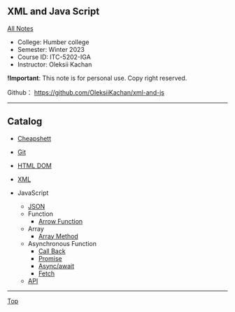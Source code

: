 ## XML and Java Script

[All Notes](../../index.md)

- College: Humber college
- Semester: Winter 2023
- Course ID: ITC-5202-IGA
- Instructor: Oleksii Kachan

**!Important**: This note is for personal use. Copy right reserved.

Github： https://github.com/OleksiiKachan/xml-and-js

---

## Catalog

- [Cheapshett](./js/cheapsheet.md)

- [Git](./Git/index.md)
- [HTML DOM](./html_dom.md)
- [XML](./xml.md)

- JavaScript
  - [JSON](./js/json.md)
  - Function
    - [Arrow Function](./js/function/arrow_function.md)
  - Array
    - [Array Method](./js/array/array_method.md)
  - Asynchronous Function
    - [Call Back](./js/async/callback.md)
    - [Promise](./js/async/promise.md)
    - [Async/await](./js/async/async.md)
    - [Fetch](./js/async/fetch.md)
  - [API](./js/api/api.md)

---

[Top](#xml-and-java-script)
